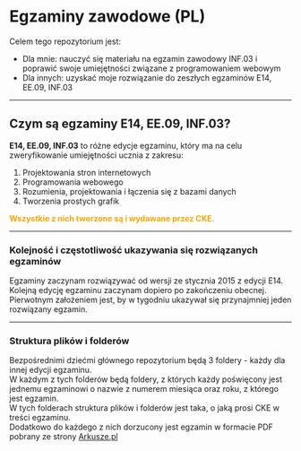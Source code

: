 # Egzaminy zawodowe (PL)

Celem tego repozytorium jest:

- Dla mnie: nauczyć się materiału na egzamin zawodowy INF.03 i poprawić swoje umiejętności związane z programowaniem webowym
- Dla innych: uzyskać moje rozwiązanie do zeszłych egzaminów E14, EE.09, INF.03

---

## Czym są egzaminy E14, EE.09, INF.03?

**E14, EE.09, INF.03** to różne edycje egzaminu, który ma na celu zweryfikowanie umiejętności ucznia z zakresu:
1. Projektowania stron internetowych
2. Programowania webowego
3. Rozumienia, projektowania i łączenia się z bazami danych
4. Tworzenia prostych grafik

<span style="color: orange; font-weight: bold;">Wszystkie z nich tworzone są i wydawane przez CKE.</span>
   
---

### **Kolejność i częstotliwość ukazywania się rozwiązanych egzaminów**

Egzaminy zaczynam rozwiązywać od wersji ze stycznia 2015 z edycji E14.  
Kolejną edycję egzaminu zaczynam dopiero po zakończeniu obecnej.  
Pierwotnym założeniem jest, by w tygodniu ukazywał się przynajmniej jeden rozwiązany egzamin.

---

### **Struktura plików i folderów**

Bezpośrednimi dziećmi głównego repozytorium będą 3 foldery - każdy dla innej edycji egzaminu.  
W każdym z tych folderów będą foldery, z których każdy poświęcony jest jednemu egzaminowi o nazwie z numerem miesiąca oraz roku, z którego jest egzamin.  
W tych folderach struktura plików i folderów jest taka, o jaką prosi CKE w treści egzaminu.  
Dodatkowo do każdego z nich dorzucony jest egzamin w formacie PDF pobrany ze strony [Arkusze.pl](https://arkusze.pl/technik-informatyk-egzamin-zawodowy/)